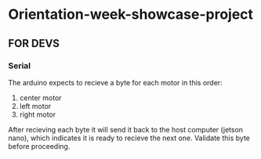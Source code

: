 # Orientation-week-showcase-project


## FOR DEVS
### Serial
The arduino expects to recieve a byte for each motor in this order:
1. center motor
2. left motor
3. right motor

After recieving each byte it will send it back to the host computer (jetson nano), which indicates it is ready to recieve the next one.
Validate this byte before proceeding.
